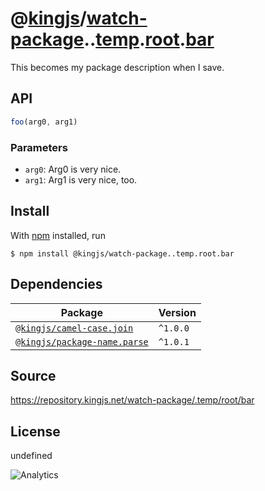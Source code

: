 # @[kingjs][@kingjs]/[watch-package][ns0].[][ns1].[temp][ns2].[root][ns3].[bar][ns4]
This becomes my package description when I save.

## API
```ts
foo(arg0, arg1)
```

### Parameters
- `arg0`: Arg0 is very nice.
- `arg1`: Arg1 is very nice, too.



## Install
With [npm](https://npmjs.org/) installed, run
```
$ npm install @kingjs/watch-package..temp.root.bar
```
## Dependencies
|Package|Version|
|---|---|
|[`@kingjs/camel-case.join`](https://www.npmjs.com/package/@kingjs/camel-case.join)|`^1.0.0`|
|[`@kingjs/package-name.parse`](https://www.npmjs.com/package/@kingjs/package-name.parse)|`^1.0.1`|
## Source
https://repository.kingjs.net/watch-package/.temp/root/bar
## License
undefined

![Analytics](https://analytics.kingjs.net/watch-package//temp/root/bar)

[@kingjs]: https://www.npmjs.com/package/kingjs
[ns0]: https://www.npmjs.com/package/@kingjs/watch-package
[ns1]: https://www.npmjs.com/package/@kingjs/watch-package.
[ns2]: https://www.npmjs.com/package/@kingjs/watch-package..temp
[ns3]: https://www.npmjs.com/package/@kingjs/watch-package..temp.root
[ns4]: https://www.npmjs.com/package/@kingjs/watch-package..temp.root.bar
